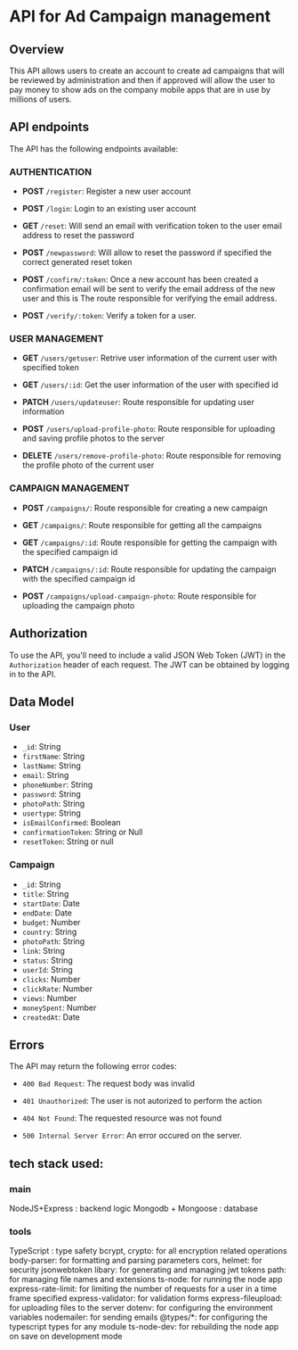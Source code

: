 # API for Ad Campaign management

## Overview

This API allows users to create an account to create ad campaigns that will be reviewed by administration and then if approved will allow the user to pay money to show ads on the company mobile apps that are in use by millions of users.

## API endpoints

The API has the following endpoints available:

### AUTHENTICATION

-   **POST** `/register`: Register a new user account

-   **POST** `/login`: Login to an existing user account

-   **GET** `/reset`: Will send an email with verification token to the user email address to reset the password

-   **POST** `/newpassword`: Will allow to reset the password if specified the correct generated reset token

-   **POST** `/confirm/:token`: Once a new account has been created a confirmation email will be sent to verify the email address of the new user and this is The route responsible for verifying the email address.

-   **POST** `/verify/:token`: Verify a token for a user.

### USER MANAGEMENT

-   **GET** `/users/getuser`: Retrive user information of the current user with specified token

-   **GET** `/users/:id`: Get the user information of the user with specified id

-   **PATCH** `/users/updateuser`: Route responsible for updating user information

-   **POST** `/users/upload-profile-photo`: Route responsible for uploading and saving profile photos to the server

-   **DELETE** `/users/remove-profile-photo`: Route responsible for removing the profile photo of the current user

### CAMPAIGN MANAGEMENT

-   **POST** `/campaigns/`: Route responsible for creating a new campaign

-   **GET** `/campaigns/`: Route responsible for getting all the campaigns

-   **GET** `/campaigns/:id`: Route responsible for getting the campaign with the specified campaign id

-   **PATCH** `/campaigns/:id`: Route responsible for updating the campaign with the specified campaign id

-   **POST** `/campaigns/upload-campaign-photo`: Route responsible for uploading the campaign photo

## Authorization

To use the API, you'll need to include a valid JSON Web Token (JWT) in the `Authorization` header of each request. The JWT can be obtained by logging in to the API.

## Data Model

### User

-   `_id`: String
-   `firstName`: String
-   `lastName`: String
-   `email`: String
-   `phoneNumber`: String
-   `password`: String
-   `photoPath`: String
-   `usertype`: String
-   `isEmailConfirmed`: Boolean
-   `confirmationToken`: String or Null
-   `resetToken`: String or null

### Campaign

-   `_id`: String
-   `title`: String
-   `startDate`: Date
-   `endDate`: Date
-   `budget`: Number
-   `country`: String
-   `photoPath`: String
-   `link`: String
-   `status`: String
-   `userId`: String
-   `clicks`: Number
-   `clickRate`: Number
-   `views`: Number
-   `moneySpent`: Number
-   `createdAt`: Date

## Errors

The API may return the following error codes:

-   `400 Bad Request`: The request body was invalid

-   `401 Unauthorized`: The user is not autorized to perform the action

-   `404 Not Found`: The requested resource was not found

-   `500 Internal Server Error`: An error occured on the server.

## tech stack used:

### main

NodeJS+Express : backend logic
Mongodb + Mongoose : database

### tools

TypeScript : type safety
bcrypt, crypto: for all encryption related operations
body-parser: for formatting and parsing parameters
cors, helmet: for security
jsonwebtoken libary: for generating and managing jwt tokens
path: for managing file names and extensions
ts-node: for running the node app
express-rate-limit: for limiting the number of requests for a user in a time frame specified
express-validator: for validation forms
express-fileupload: for uploading files to the server
dotenv: for configuring the environment variables
nodemailer: for sending emails
@types/\*: for configuring the typescript types for any module
ts-node-dev: for rebuilding the node app on save on development mode

